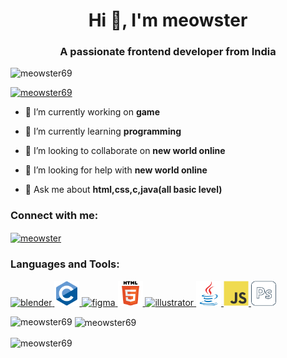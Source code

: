 <h1 align="center">Hi 👋, I'm meowster</h1>
<h3 align="center">A passionate frontend developer from India</h3>

<p align="left"> <img src="https://komarev.com/ghpvc/?username=meowster69&label=Profile%20views&color=0e75b6&style=flat" alt="meowster69" /> </p>

<p align="left"> <a href="https://github.com/ryo-ma/github-profile-trophy"><img src="https://github-profile-trophy.vercel.app/?username=meowster69" alt="meowster69" /></a> </p>

- 🔭 I’m currently working on **game**

- 🌱 I’m currently learning **programming**

- 👯 I’m looking to collaborate on **new world online**

- 🤝 I’m looking for help with **new world online**

- 💬 Ask me about **html,css,c,java(all basic level)**

<h3 align="left">Connect with me:</h3>
<p align="left">
<a href="https://www.youtube.com/c/meowster" target="blank"><img align="center" src="https://raw.githubusercontent.com/rahuldkjain/github-profile-readme-generator/master/src/images/icons/Social/youtube.svg" alt="meowster" height="30" width="40" /></a>
</p>

<h3 align="left">Languages and Tools:</h3>
<p align="left"> <a href="https://www.blender.org/" target="_blank" rel="noreferrer"> <img src="https://download.blender.org/branding/community/blender_community_badge_white.svg" alt="blender" width="40" height="40"/> </a> <a href="https://www.cprogramming.com/" target="_blank" rel="noreferrer"> <img src="https://raw.githubusercontent.com/devicons/devicon/master/icons/c/c-original.svg" alt="c" width="40" height="40"/> </a> <a href="https://www.figma.com/" target="_blank" rel="noreferrer"> <img src="https://www.vectorlogo.zone/logos/figma/figma-icon.svg" alt="figma" width="40" height="40"/> </a> <a href="https://www.w3.org/html/" target="_blank" rel="noreferrer"> <img src="https://raw.githubusercontent.com/devicons/devicon/master/icons/html5/html5-original-wordmark.svg" alt="html5" width="40" height="40"/> </a> <a href="https://www.adobe.com/in/products/illustrator.html" target="_blank" rel="noreferrer"> <img src="https://www.vectorlogo.zone/logos/adobe_illustrator/adobe_illustrator-icon.svg" alt="illustrator" width="40" height="40"/> </a> <a href="https://www.java.com" target="_blank" rel="noreferrer"> <img src="https://raw.githubusercontent.com/devicons/devicon/master/icons/java/java-original.svg" alt="java" width="40" height="40"/> </a> <a href="https://developer.mozilla.org/en-US/docs/Web/JavaScript" target="_blank" rel="noreferrer"> <img src="https://raw.githubusercontent.com/devicons/devicon/master/icons/javascript/javascript-original.svg" alt="javascript" width="40" height="40"/> </a> <a href="https://www.photoshop.com/en" target="_blank" rel="noreferrer"> <img src="https://raw.githubusercontent.com/devicons/devicon/master/icons/photoshop/photoshop-line.svg" alt="photoshop" width="40" height="40"/> </a> </p>

<p><img align="left" src="https://github-readme-stats.vercel.app/api/top-langs?username=meowster69&show_icons=true&locale=en&layout=compact" alt="meowster69" /></p>

<p>&nbsp;<img align="center" src="https://github-readme-stats.vercel.app/api?username=meowster69&show_icons=true&locale=en" alt="meowster69" /></p>

<p><img align="center" src="https://github-readme-streak-stats.herokuapp.com/?user=meowster69&" alt="meowster69" /></p>
